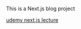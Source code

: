 This is a Next.js blog project

[udemy next.js lecture](https://www.udemy.com/course/full-stack-development-with-next-js-typescript/ "udemy next.js lecture")
